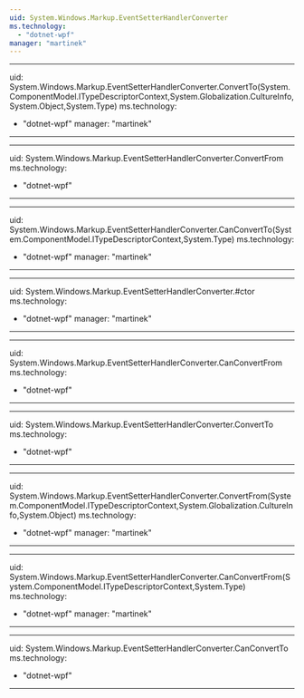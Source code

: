 ```yaml
---
uid: System.Windows.Markup.EventSetterHandlerConverter
ms.technology: 
  - "dotnet-wpf"
manager: "martinek"
---
```


---
uid: System.Windows.Markup.EventSetterHandlerConverter.ConvertTo(System.ComponentModel.ITypeDescriptorContext,System.Globalization.CultureInfo,System.Object,System.Type)
ms.technology: 
  - "dotnet-wpf"
manager: "martinek"
---

---
uid: System.Windows.Markup.EventSetterHandlerConverter.ConvertFrom
ms.technology: 
  - "dotnet-wpf"
---

---
uid: System.Windows.Markup.EventSetterHandlerConverter.CanConvertTo(System.ComponentModel.ITypeDescriptorContext,System.Type)
ms.technology: 
  - "dotnet-wpf"
manager: "martinek"
---

---
uid: System.Windows.Markup.EventSetterHandlerConverter.#ctor
ms.technology: 
  - "dotnet-wpf"
manager: "martinek"
---

---
uid: System.Windows.Markup.EventSetterHandlerConverter.CanConvertFrom
ms.technology: 
  - "dotnet-wpf"
---

---
uid: System.Windows.Markup.EventSetterHandlerConverter.ConvertTo
ms.technology: 
  - "dotnet-wpf"
---

---
uid: System.Windows.Markup.EventSetterHandlerConverter.ConvertFrom(System.ComponentModel.ITypeDescriptorContext,System.Globalization.CultureInfo,System.Object)
ms.technology: 
  - "dotnet-wpf"
manager: "martinek"
---

---
uid: System.Windows.Markup.EventSetterHandlerConverter.CanConvertFrom(System.ComponentModel.ITypeDescriptorContext,System.Type)
ms.technology: 
  - "dotnet-wpf"
manager: "martinek"
---

---
uid: System.Windows.Markup.EventSetterHandlerConverter.CanConvertTo
ms.technology: 
  - "dotnet-wpf"
---

